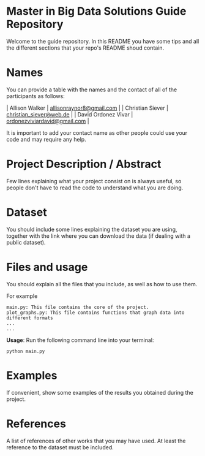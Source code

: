 
# Master in Big Data Solutions Guide Repository

Welcome to the guide repository. In this README you have some tips and all the different sections that your repo's README shoud contain.

# Names

You can provide a table with the names and the contact of all of the participants as follows:

| Allison Walker      | allisonraynor8@gmail.com      |
| Christian Siever    | christian_siever@web.de       |
| David Ordonez Vivar | ordonezviviardavid@gmail.com  |

It is important to add your contact name as other people could use your code and may require any help.

# Project Description / Abstract

Few lines explaining what your project consist on is always useful, so people don't have to read the code to understand what you are doing.

# Dataset

You should include some lines explaining the dataset you are using, together with the link where you can download the data (if dealing with a public dataset).

# Files and usage
You should explain all the files that you include, as well as how to use them.

For example

    main.py: This file contains the core of the project.
    plot_graphs.py: This file contains functions that graph data into different formats
    ...
    ...
**Usage**: Run the following command line into your terminal:

    python main.py
    
# Examples
If convenient, show some examples of the results you obtained during the project. 
    
# References
A list of references of other works that you may have used. At least the reference to the dataset must be included.
    
    
